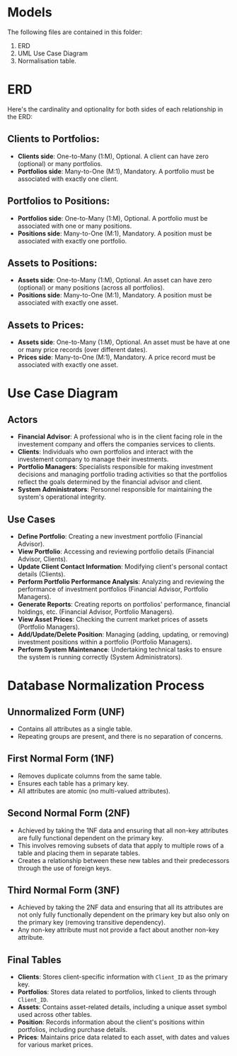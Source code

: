 # Models
The following files are contained in this folder:
1.  ERD
2.  UML Use Case Diagram
3.  Normalisation table.


# ERD
Here's the cardinality and optionality for both sides of each relationship in the ERD:

## Clients to Portfolios:
- **Clients side**: One-to-Many (1:M), Optional. A client can have zero (optional) or many portfolios.
- **Portfolios side**: Many-to-One (M:1), Mandatory. A portfolio must be associated with exactly one client.

## Portfolios to Positions:
- **Portfolios side**: One-to-Many (1:M), Optional. A portfolio must be associated with one or many positions.
- **Positions side**: Many-to-One (M:1), Mandatory. A position must be associated with exactly one portfolio.

## Assets to Positions:
- **Assets side**: One-to-Many (1:M), Optional. An asset can have zero (optional) or many positions (across all portfolios).
- **Positions side**: Many-to-One (M:1), Mandatory. A position must be associated with exactly one asset.

## Assets to Prices:
- **Assets side**: One-to-Many (1:M), Optional. An asset must be have at one or many price records (over different dates).
- **Prices side**: Many-to-One (M:1), Mandatory. A price record must be associated with exactly one asset.

# Use Case Diagram 

## Actors
- **Financial Advisor**: A professional who is in the client facing role in the investement company and offers the companies services to clients.
- **Clients**: Individuals who own portfolios and interact with the investement company to manage their investments.
- **Portfolio Managers**: Specialists responsible for making investment decisions and managing portfolio trading activities so that the portfolios reflect the goals determined by the financial advisor and client.
- **System Administrators**: Personnel responsible for maintaining the system's operational integrity.

## Use Cases
- **Define Portfolio**: Creating a new investment portfolio (Financial Advisor).
- **View Portfolio**: Accessing and reviewing portfolio details (Financial Advisor, Clients).
- **Update Client Contact Information**: Modifying client's personal contact details (Clients).
- **Perform Portfolio Performance Analysis**: Analyzing and reviewing the performance of investment portfolios (Financial Advisor, Portfolio Managers).
- **Generate Reports**: Creating reports on portfolios' performance, financial holdings, etc. (Financial Advisor, Portfolio Managers).
- **View Asset Prices**: Checking the current market prices of assets (Portfolio Managers).
- **Add/Update/Delete Position**: Managing (adding, updating, or removing) investment positions within a portfolio (Portfolio Managers). 
- **Perform System Maintenance**: Undertaking technical tasks to ensure the system is running correctly (System Administrators).


# Database Normalization Process

## Unnormalized Form (UNF)
- Contains all attributes as a single table.
- Repeating groups are present, and there is no separation of concerns.

## First Normal Form (1NF)
- Removes duplicate columns from the same table.
- Ensures each table has a primary key.
- All attributes are atomic (no multi-valued attributes).

## Second Normal Form (2NF)
- Achieved by taking the 1NF data and ensuring that all non-key attributes are fully functional dependent on the primary key.
- This involves removing subsets of data that apply to multiple rows of a table and placing them in separate tables.
- Creates a relationship between these new tables and their predecessors through the use of foreign keys.

## Third Normal Form (3NF)
- Achieved by taking the 2NF data and ensuring that all its attributes are not only fully functionally dependent on the primary key but also only on the primary key (removing transitive dependency).
- Any non-key attribute must not provide a fact about another non-key attribute.

## Final Tables
- **Clients**: Stores client-specific information with `Client_ID` as the primary key.
- **Portfolios**: Stores data related to portfolios, linked to clients through `Client_ID`.
- **Assets**: Contains asset-related details, including a unique asset symbol used across other tables.
- **Position**: Records information about the client's positions within portfolios, including purchase details.
- **Prices**: Maintains price data related to each asset, with dates and values for various market prices.
